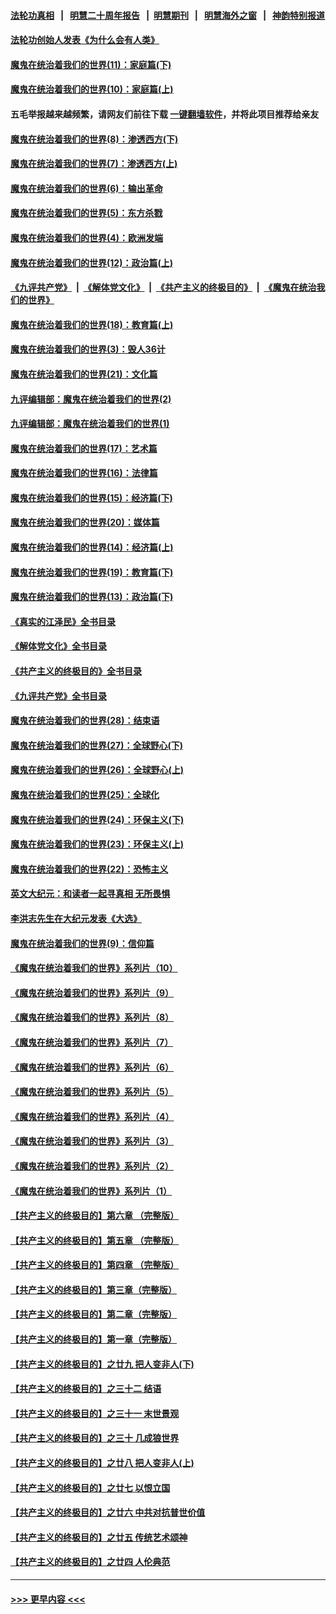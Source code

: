 #### [法轮功真相](https://github.com/gfw-breaker/truth/blob/master/README.md?t=0) &nbsp;&nbsp;|&nbsp;&nbsp; [明慧二十周年报告](https://github.com/gfw-breaker/mh-reports/blob/master/README.md?t=0) &nbsp;&nbsp;|&nbsp;&nbsp;[明慧期刊](https://github.com/gfw-breaker/mh-qikan) &nbsp;&nbsp;|&nbsp;&nbsp; [明慧海外之窗](https://github.com/gfw-breaker/mh-news/blob/master/README.md?t=0) &nbsp;&nbsp;|&nbsp;&nbsp; [神韵特别报道](https://github.com/gfw-breaker/mh-news/blob/master/shenyun.md?t=0)
#### [法轮功创始人发表《为什么会有人类》](../pages/nsc422/n13912117.md?t=03150643) 
#### [魔鬼在统治着我们的世界(11)：家庭篇(下)](../pages/nsc422/n10440961.md?t=03150643) 
#### [魔鬼在统治着我们的世界(10)：家庭篇(上)](../pages/nsc422/n10435448.md?t=03150643) 
#### 五毛举报越来越频繁，请网友们前往下载 [一键翻墙软件](https://github.com/gfw-breaker/ssr-accounts)，并将此项目推荐给亲友
#### [魔鬼在统治着我们的世界(8)：渗透西方(下)](../pages/nsc422/n10429603.md?t=03150643) 
#### [魔鬼在统治着我们的世界(7)：渗透西方(上)](../pages/nsc422/n10426013.md?t=03150643) 
#### [魔鬼在统治着我们的世界(6)：输出革命](../pages/nsc422/n10421536.md?t=03150643) 
#### [魔鬼在统治着我们的世界(5)：东方杀戮](../pages/nsc422/n10417707.md?t=03150643) 
#### [魔鬼在统治着我们的世界(4)：欧洲发端](../pages/nsc422/n10414890.md?t=03150643) 
#### [魔鬼在统治着我们的世界(12)：政治篇(上)](../pages/nsc422/n10444576.md?t=03150643) 
#### [《九评共产党》](https://github.com/begood0513/9ping.md/blob/master/README.md) &nbsp;|&nbsp; [《解体党文化》](../../../../jtdwh.md/blob/master/README.md)  &nbsp;|&nbsp; [《共产主义的终极目的》](../../../../gczydzjmd.md/blob/master/README.md) &nbsp;|&nbsp; [《魔鬼在统治我们的世界》](../../../../mgztzwmdsj.md/blob/master/README.md) 
#### [魔鬼在统治着我们的世界(18)：教育篇(上)](../pages/nsc422/n10526970.md?t=03150643) 
#### [魔鬼在统治着我们的世界(3)：毁人36计](../pages/nsc422/n10411583.md?t=03150643) 
#### [魔鬼在统治着我们的世界(21)：文化篇](../pages/nsc422/n10597706.md?t=03150643) 
#### [九评编辑部：魔鬼在统治着我们的世界(2)](../pages/nsc422/n10410036.md?t=03150643) 
#### [九评编辑部：魔鬼在统治着我们的世界(1)](../pages/nsc422/n10406825.md?t=03150643) 
#### [魔鬼在统治着我们的世界(17)：艺术篇](../pages/nsc422/n10499093.md?t=03150643) 
#### [魔鬼在统治着我们的世界(16)：法律篇](../pages/nsc422/n10485969.md?t=03150643) 
#### [魔鬼在统治着我们的世界(15)：经济篇(下)](../pages/nsc422/n10469975.md?t=03150643) 
#### [魔鬼在统治着我们的世界(20)：媒体篇](../pages/nsc422/n10586579.md?t=03150643) 
#### [魔鬼在统治着我们的世界(14)：经济篇(上)](../pages/nsc422/n10457370.md?t=03150643) 
#### [魔鬼在统治着我们的世界(19)：教育篇(下)](../pages/nsc422/n10564808.md?t=03150643) 
#### [魔鬼在统治着我们的世界(13)：政治篇(下)](../pages/nsc422/n10448270.md?t=03150643) 
#### [《真实的江泽民》全书目录](../pages/nsc422/n13721399.md?t=03150643) 
#### [《解体党文化》全书目录](../pages/nsc422/n13721157.md?t=03150643) 
#### [《共产主义的终极目的》全书目录](../pages/nsc422/n13721048.md?t=03150643) 
#### [《九评共产党》全书目录](../pages/nsc422/n13708085.md?t=03150643) 
#### [魔鬼在统治着我们的世界(28)：结束语](../pages/nsc422/n10936246.md?t=03150643) 
#### [魔鬼在统治着我们的世界(27)：全球野心(下)](../pages/nsc422/n10928319.md?t=03150643) 
#### [魔鬼在统治着我们的世界(26)：全球野心(上)](../pages/nsc422/n10900318.md?t=03150643) 
#### [魔鬼在统治着我们的世界(25)：全球化](../pages/nsc422/n10788205.md?t=03150643) 
#### [魔鬼在统治着我们的世界(24)：环保主义(下)](../pages/nsc422/n10695307.md?t=03150643) 
#### [魔鬼在统治着我们的世界(23)：环保主义(上)](../pages/nsc422/n10688613.md?t=03150643) 
#### [魔鬼在统治着我们的世界(22)：恐怖主义](../pages/nsc422/n10614727.md?t=03150643) 
#### [英文大纪元：和读者一起寻真相 无所畏惧](../pages/nsc422/n12542027.md?t=03150643) 
#### [李洪志先生在大纪元发表《大选》](../pages/nsc422/n12534746.md?t=03150643) 
#### [魔鬼在统治着我们的世界(9)：信仰篇](../pages/nsc422/n10432159.md?t=03150643) 
#### [《魔鬼在统治着我们的世界》系列片（10）](../pages/nsc422/n12292670.md?t=03150643) 
#### [《魔鬼在统治着我们的世界》系列片（9）](../pages/nsc422/n12290859.md?t=03150643) 
#### [《魔鬼在统治着我们的世界》系列片（8）](../pages/nsc422/n12287445.md?t=03150643) 
#### [《魔鬼在统治着我们的世界》系列片（7）](../pages/nsc422/n12283425.md?t=03150643) 
#### [《魔鬼在统治着我们的世界》系列片（6）](../pages/nsc422/n12282314.md?t=03150643) 
#### [《魔鬼在统治着我们的世界》系列片（5）](../pages/nsc422/n12281419.md?t=03150643) 
#### [《魔鬼在统治着我们的世界》系列片（4）](../pages/nsc422/n12274024.md?t=03150643) 
#### [《魔鬼在统治着我们的世界》系列片（3）](../pages/nsc422/n12271322.md?t=03150643) 
#### [《魔鬼在统治着我们的世界》系列片（2）](../pages/nsc422/n12269049.md?t=03150643) 
#### [《魔鬼在统治着我们的世界》系列片（1）](../pages/nsc422/n12267575.md?t=03150643) 
#### [【共产主义的终极目的】第六章 （完整版）](../pages/nsc422/n11428913.md?t=03150643) 
#### [【共产主义的终极目的】第五章 （完整版）](../pages/nsc422/n11428912.md?t=03150643) 
#### [【共产主义的终极目的】第四章 （完整版）](../pages/nsc422/n11428907.md?t=03150643) 
#### [【共产主义的终极目的】第三章（完整版）](../pages/nsc422/n11428848.md?t=03150643) 
#### [【共产主义的终极目的】第二章（完整版）](../pages/nsc422/n11428831.md?t=03150643) 
#### [【共产主义的终极目的】第一章（完整版）](../pages/nsc422/n11417651.md?t=03150643) 
#### [【共产主义的终极目的】之廿九 把人变非人(下)](../pages/nsc422/n11344140.md?t=03150643) 
#### [【共产主义的终极目的】之三十二 结语](../pages/nsc422/n11360535.md?t=03150643) 
#### [【共产主义的终极目的】之三十一 末世景观](../pages/nsc422/n11351129.md?t=03150643) 
#### [【共产主义的终极目的】之三十 几成狼世界](../pages/nsc422/n11348280.md?t=03150643) 
#### [【共产主义的终极目的】之廿八 把人变非人(上)](../pages/nsc422/n11340492.md?t=03150643) 
#### [【共产主义的终极目的】之廿七 以恨立国](../pages/nsc422/n11336944.md?t=03150643) 
#### [【共产主义的终极目的】之廿六 中共对抗普世价值](../pages/nsc422/n11324785.md?t=03150643) 
#### [【共产主义的终极目的】之廿五 传统艺术颂神](../pages/nsc422/n11296396.md?t=03150643) 
#### [【共产主义的终极目的】之廿四 人伦典范](../pages/nsc422/n11296397.md?t=03150643) 

----
#### [ >>> 更早内容 <<< ](../indexes/nsc422-earlier.md)
